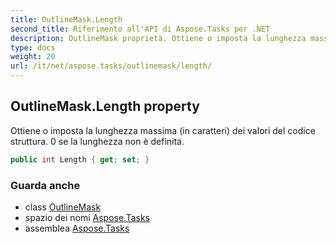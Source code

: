 ```yaml
---
title: OutlineMask.Length
second_title: Riferimento all'API di Aspose.Tasks per .NET
description: OutlineMask proprietà. Ottiene o imposta la lunghezza massima in caratteri dei valori del codice struttura. 0 se la lunghezza non è definita.
type: docs
weight: 20
url: /it/net/aspose.tasks/outlinemask/length/
---
```

## OutlineMask.Length property

Ottiene o imposta la lunghezza massima (in caratteri) dei valori del codice struttura. 0 se la lunghezza non è definita.

```csharp
public int Length { get; set; }
```

### Guarda anche

* class [OutlineMask](../)
* spazio dei nomi [Aspose.Tasks](../../outlinemask/)
* assemblea [Aspose.Tasks](../../../)


